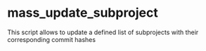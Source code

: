 # mass_update_subproject
This script allows to update a defined list of subprojects with their corresponding commit hashes
